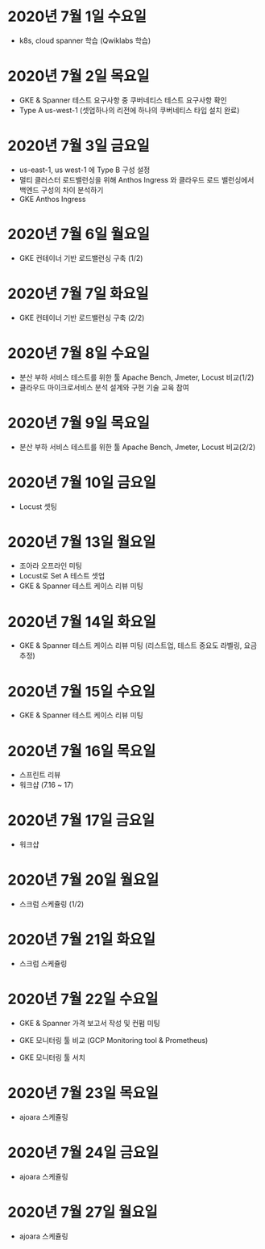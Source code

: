 
# 2020년 7월 1일 수요일

- k8s, cloud spanner 학습 (Qwiklabs 학습)

# 2020년 7월 2일 목요일

- GKE & Spanner 테스트 요구사항 중 쿠버네티스 테스트 요구사항 확인
- Type A us-west-1 (셋업하나의 리전에 하나의 쿠버네티스 타입 설치 완료)

# 2020년 7월 3일 금요일

- us-east-1, us west-1 에 Type B 구성 설정
- 멀티 클러스터 로드밸런싱을 위해 Anthos Ingress 와 클라우드 로드 밸런싱에서 백엔드 구성의 차이 분석하기
- GKE Anthos Ingress

# 2020년 7월 6일 월요일

- GKE 컨테이너 기반 로드밸런싱 구축 (1/2)

# 2020년 7월 7일 화요일

- GKE 컨테이너 기반 로드밸런싱 구축 (2/2)

# 2020년 7월 8일 수요일

- 분산 부하 서비스 테스트를 위한 툴 Apache Bench, Jmeter, Locust 비교(1/2)
- 클라우드 마이크로서비스 분석 설계와 구현 기술 교육 참여

# 2020년 7월 9일 목요일

- 분산 부하 서비스 테스트를 위한 툴 Apache Bench, Jmeter, Locust 비교(2/2)

# 2020년 7월 10일 금요일

- Locust 셋팅

# 2020년 7월 13일 월요일

- 조아라 오프라인 미팅
- Locust로 Set A 테스트 셋업
- GKE & Spanner 테스트 케이스 리뷰 미팅

# 2020년 7월 14일 화요일

- GKE & Spanner 테스트 케이스 리뷰 미팅 (리스트업, 테스트 중요도 라벨링, 요금 추정)

# 2020년 7월 15일 수요일

- GKE & Spanner 테스트 케이스 리뷰 미팅

# 2020년 7월 16일 목요일

- 스프린트 리뷰
- 워크샵 (7.16 ~ 17)

# 2020년 7월 17일 금요일

- 워크샵

# 2020년 7월 20일 월요일

- 스크럼 스케쥴링 (1/2)

# 2020년 7월 21일 화요일

- 스크럼 스케쥴링

# 2020년 7월 22일 수요일

- GKE & Spanner 가격 보고서 작성 및 컨펌 미팅
- GKE 모니터링 툴 비교 (GCP Monitoring tool & Prometheus)

- GKE 모니터링 툴 서치

# 2020년 7월 23일 목요일

- ajoara 스케쥴링

# 2020년 7월 24일 금요일

- ajoara 스케쥴링

# 2020년 7월 27일 월요일

- ajoara 스케쥴링
